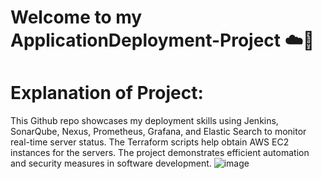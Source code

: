 # Welcome to my ApplicationDeployment-Project ☁️🙋‍

# Explanation of Project: 
This Github repo showcases my deployment skills using Jenkins, SonarQube, Nexus, Prometheus, Grafana, and Elastic Search to monitor real-time server status. The Terraform scripts help obtain AWS EC2 instances for the servers. The project demonstrates efficient automation and security measures in software development.
![image](https://user-images.githubusercontent.com/64432661/232321563-e7fba5a6-3540-410b-a8f3-5275ce03387b.png)

